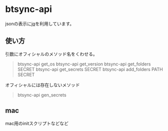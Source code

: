# btsync-api
jsonの表示に[jq](http://stedolan.github.io/jq/)を利用しています。

## 使い方
引数にオフィシャルのメソッド名をくわせる。
>btsync-api get_os
btsync-api get_version
btsync-api get_folders SECRET
btsync-api get_secrets SECRET
btsync-api add_folders PATH SECRET

オフィシャルには存在しないメソッド
>btsync-api gen_secrets

## mac
mac用のinitスクリプトなどなど
